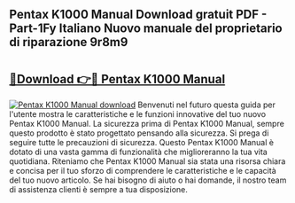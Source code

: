 ## Pentax K1000 Manual Download gratuit PDF - Part-1Fy Italiano Nuovo manuale del proprietario di riparazione 9r8m9

# <h2><a href="http://dfc9z7x.blite.top/?on=Pentax+K1000+Manual">🔗Download 👉🔴 Pentax K1000 Manual</a></h2>

[![Pentax K1000 Manual download](https://i.imgur.com/lujVjoI.png)](http://dfc9z7x.blite.top/?on=Pentax+K1000+Manual)
Benvenuti nel futuro questa guida per l'utente mostra le caratteristiche e le funzioni innovative del tuo nuovo Pentax K1000 Manual. La sicurezza prima di Pentax K1000 Manual, sempre questo prodotto è stato progettato pensando alla sicurezza. Si prega di seguire tutte le precauzioni di sicurezza. Questo Pentax K1000 Manual è dotato di una vasta gamma di funzionalità che miglioreranno la tua vita quotidiana. Riteniamo che Pentax K1000 Manual sia stata una risorsa chiara e concisa per il tuo sforzo di comprendere le caratteristiche e le capacità del tuo nuovo articolo. Se hai bisogno di aiuto o hai domande, il nostro team di assistenza clienti è sempre a tua disposizione.
